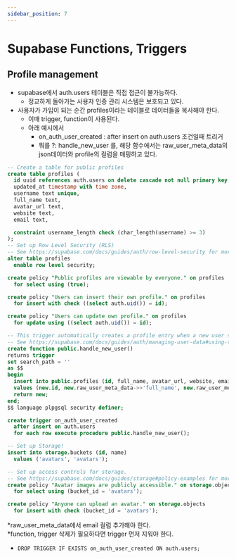 ```yaml
---
sidebar_position: 7
---
```


# Supabase Functions, Triggers  


## Profile management  

- supabase에서 auth.users 테이블은 직접 접근이 불가능하다.  
  - 정교하게 돌아가는 사용자 인증 관리 시스템은 보호되고 있다.  
- 사용자가 가입이 되는 순간 profiles이라는 테이블로 데이터들을 복사해야 한다.  
  - 이때 trigger, function이 사용된다.  
  - 아래 예시에서
    - on_auth_user_created : after insert on auth.users 조건일때 트리거  
    - 뭐를 ?: handle_new_user 를, 해당 함수에서는 raw_user_meta_data의 json데이터와 profile의 컬럼을 매핑하고 있다.   

```sql
-- Create a table for public profiles
create table profiles (
  id uuid references auth.users on delete cascade not null primary key,
  updated_at timestamp with time zone,
  username text unique,
  full_name text,
  avatar_url text,
  website text,
  email text,

  constraint username_length check (char_length(username) >= 3)
);
-- Set up Row Level Security (RLS)
-- See https://supabase.com/docs/guides/auth/row-level-security for more details.
alter table profiles
  enable row level security;

create policy "Public profiles are viewable by everyone." on profiles
  for select using (true);

create policy "Users can insert their own profile." on profiles
  for insert with check ((select auth.uid()) = id);

create policy "Users can update own profile." on profiles
  for update using ((select auth.uid()) = id);

-- This trigger automatically creates a profile entry when a new user signs up via Supabase Auth.
-- See https://supabase.com/docs/guides/auth/managing-user-data#using-triggers for more details.
create function public.handle_new_user()
returns trigger
set search_path = ''
as $$
begin
  insert into public.profiles (id, full_name, avatar_url, website, email)
  values (new.id, new.raw_user_meta_data->>'full_name', new.raw_user_meta_data->>'avatar_url', NULL, new.raw_user_meta_data->>'email');
  return new;
end;
$$ language plpgsql security definer;

create trigger on_auth_user_created
  after insert on auth.users
  for each row execute procedure public.handle_new_user();

-- Set up Storage!
insert into storage.buckets (id, name)
  values ('avatars', 'avatars');

-- Set up access controls for storage.
-- See https://supabase.com/docs/guides/storage#policy-examples for more details.
create policy "Avatar images are publicly accessible." on storage.objects
  for select using (bucket_id = 'avatars');

create policy "Anyone can upload an avatar." on storage.objects
  for insert with check (bucket_id = 'avatars');

```

*raw_user_meta_data에서 email 컬럼 추가해야 한다.  
*function, trigger 삭제가 필요하다면 trigger 먼저 지워야 한다.  
- `DROP TRIGGER IF EXISTS on_auth_user_created ON auth.users;`    